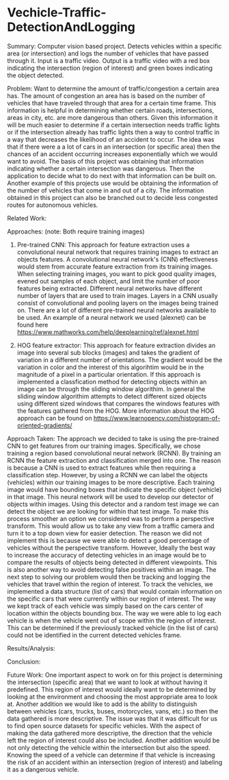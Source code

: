 # Vechicle-Traffic-DetectionAndLogging
Summary: 
    Computer vision based project. Detects vehicles within a specific area (or intersection) and logs the number of vehicles that have passed through it. Input is a traffic video. Output is a traffic video with a red box indicating the intersection (region of interest) and green boxes indicating the object detected.   


Problem: 
    Want to determine the amount of traffic/congestion a certain area has. The amount of congestion an area has is based on the   number of vehicles that have traveled through that area for a certain time frame. This information is helpful in determining whether certain roads, intersections, areas in city, etc. are more dangerous than others. Given this information it will be much easier to determine if a certain intersection needs traffic lights or if the intersection already has traffic lights then a way to control traffic in a way that decreases the likelihood of an accident to occur. The idea was that if there were a a lot of cars in an intersection (or specific area) then the chances of an accident occurring increases exponentially which we would want to avoid. The basis of this project was obtaining that information indicating whether a certain intersection was dangerous. Then the application to decide what to do next with that information can be built on. Another example of this projects use would be obtaining the information of the number of vehicles that come in and out of a city. The information obtained in this project can also be branched out to decide less congested routes for autonomous vehicles.


Related Work: 


Approaches: (note: Both require training images)
    
   1) Pre-trained CNN: This approach for feature extraction uses a convolutional neural network that requires training images to extract an objects features. A convolutional neural network's (CNN) effectiveness would stem from accurate feature extraction from its training images. When selecting training images, you want to pick good quality images, evened out samples of each object, and limit the number of poor features being extracted. Different neural networks have different number of layers that are used to train images. Layers in a CNN usually consist of convolutional and pooling layers on the images being trained on. There are a lot of different pre-trained neural networks available to be used. An example of a neural network we used (alexnet) can be found here https://www.mathworks.com/help/deeplearning/ref/alexnet.html
  
   2) HOG feature extractor: This approach for feature extraction divides an image into several sub blocks (images) and takes the   gradient of variation in a different number of orientations. The gradient would be the variation in color and the interest of this algorihtim would be in the magnitude of a pixel in a particular orientation. If this approach is implemented a classfication method for detecting objects within an image can be through the sliding window algorithim. In general the sliding window algorithim attempts to detect different sized objects using different sized windows that compares the windows features with the features gathered from the HOG. More information about the HOG approach can be found on https://www.learnopencv.com/histogram-of-oriented-gradients/ 
  
Approach Taken: 
    The approach we decided to take is using the pre-trained CNN to get features from our training images. Specifically, we chose training a region based convolutional neural network (RCNN). By training an RCNN the feature extraction and classification merged into one. The reason is because a CNN is used to extract features while then requiring a classification step. However, by using a RCNN we can label the objects (vehicles) within our training images to be more descriptive. Each training image would have bounding boxes that indicate the specific object (vehicle) in that image. This neural network will be used to develop our detector of objects within images. Using this detector and a random test image we can detect the object we are looking for within that test image. 
    To make this process smoother an option we considered was to perform a perspective transform. This would allow us to take any view from a traffic camera and turn it to a top down view for easier detection. The reason we did not implement this is because we were able to detect a good percentage of vehicles without the perspective transform. However, Ideally the best way to increase the accuracy of detecting vehicles in an image would be to compare the results of objects being detected in different viewpoints. This is also another way to avoid detecting false positives within an image. 
    The next step to solving our problem would then be tracking and logging the vehicles that travel within the region of interest. To track the vehicles, we implemented a data structure (list of cars) that would contain information on the specific cars that were currently within our region of interest. The way we kept track of each vehicle was simply based on the cars center of location within the objects bounding box. The way we were able to log each vehicle is when the vehicle went out of scope within the region of interest. This can be determined if the previously tracked vehicle (in the list of cars) could not be identified in the current detected vehicles frame.


Results/Analysis:



Conclusion:




Future Work:
    One important aspect to work on for this project is determining the intersection (specific area) that we want to look at without having it predefined. This region of interest would ideally want to be determined by looking at the environment and choosing the most appropriate area to look at. Another addition we would like to add is the ability to distinguish between vehicles (cars, trucks, buses, motorcycles, vans, etc.) so then the data gathered is more descriptive. The issue was that it was difficult for us to find open source datasets for specific vehicles. With the aspect of making the data gathered more descriptive, the direction that the vehicle left the region of interest could also be included. Another addition would be not only detecting the vehicle within the intersection but also the speed. Knowing the speed of a vehicle can determine if that vehicle is increasing the risk of an accident within an intersection (region of interest) and labeling it as a dangerous vehicle.






